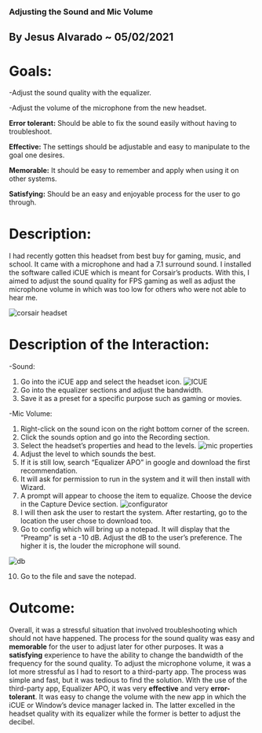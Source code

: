 ### Adjusting the Sound and Mic Volume

## By Jesus Alvarado ~ 05/02/2021

# Goals:

  -Adjust the sound quality with the equalizer.
 
  -Adjust the volume of the microphone from the new headset.

  **Error tolerant:** Should be able to fix the sound easily without having to troubleshoot.
  
  **Effective:** The settings should be adjustable and easy to manipulate to the goal one desires.
  
  **Memorable:** It should be easy to remember and apply when using it on other systems.
  
  **Satisfying:** Should be an easy and enjoyable process for the user to go through.

# Description:
I had recently gotten this headset from best buy for gaming, music, and school. It came with a microphone and had a 7.1 surround sound. I installed the software called iCUE which is meant for Corsair’s products. With this, I aimed to adjust the sound quality for FPS gaming as well as adjust the microphone volume in which was too low for others who were not able to hear me. 

![corsair headset](https://user-images.githubusercontent.com/70178880/116837749-89250380-ab80-11eb-945d-eaea9afe7e4d.JPG)

# Description of the Interaction:

 -Sound:
   1. Go into the iCUE app and select the headset icon.
![ICUE](https://user-images.githubusercontent.com/70178880/116837779-a35ee180-ab80-11eb-979b-f34fff7cda68.JPG)
   2. Go into the equalizer sections and adjust the bandwidth.
   3. Save it as a preset for a specific purpose such as gaming or movies.

 -Mic Volume:
   1. Right-click on the sound icon on the right bottom corner of the screen.
   2. Click the sounds option and go into the Recording section.
   3. Select the headset’s properties and head to the levels.
 ![mic properties](https://user-images.githubusercontent.com/70178880/116837785-a8239580-ab80-11eb-9f96-ce65cc644198.JPG)  
   4. Adjust the level to which sounds the best.
   5. If it is still low, search “Equalizer APO” in google and download the first recommendation.
   6. It will ask for permission to run in the system and it will then install with Wizard.
   7. A prompt will appear to choose the item to equalize. Choose the device in the Capture Device section.
 ![configurator](https://user-images.githubusercontent.com/70178880/116837809-c5586400-ab80-11eb-9cca-f14af886922d.JPG) 
   8. I will then ask the user to restart the system. After restarting, go to the location the user chose to download too.
   9. Go to config which will bring up a notepad. It will display that the “Preamp” is set a -10 dB. Adjust the dB to the user’s preference. The higher it    is, the louder the microphone will sound.

![db](https://user-images.githubusercontent.com/70178880/116837812-c8535480-ab80-11eb-9500-c3d9462febf3.JPG)
  
  10.  Go to the file and save the notepad. 


 # Outcome:

Overall, it was a stressful situation that involved troubleshooting which should not have happened. The process for the sound quality was easy and **memorable** for the user to adjust later for other purposes. It was a **satisfying** experience to have the ability to change the bandwidth of the frequency for the sound quality. To adjust the microphone volume, it was a lot more stressful as I had to resort to a third-party app. The process was simple and fast, but it was tedious to find the solution. With the use of the third-party app, Equalizer APO, it was very **effective** and very **error-tolerant**. It was easy to change the volume with the new app in which the iCUE or Window’s device manager lacked in. The latter excelled in the headset quality with its equalizer while the former is better to adjust the decibel.
